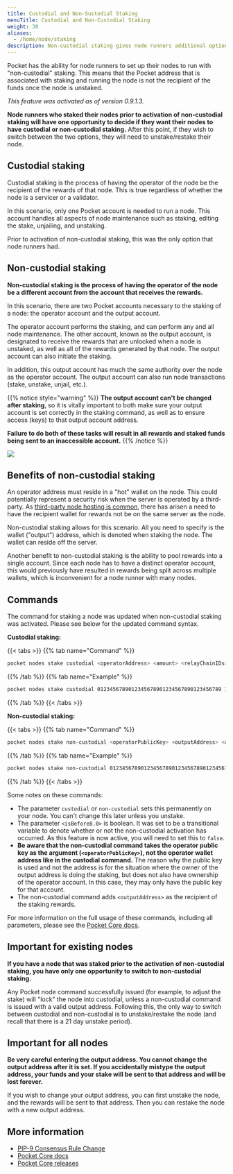 ```yaml
---
title: Custodial and Non-Sustodial Staking
menuTitle: Custodial and Non-Custodial Staking
weight: 30
aliases:
  - /home/node/staking
description: Non-custodial staking gives node runners additional options for managing nodes and rewards.
---
```


Pocket has the ability for node runners to set up their nodes to run with "non-custodial" staking. This means that the Pocket address that is associated with staking and running the node is not the recipient of the funds once the node is unstaked.

*This feature was activated as of version 0.9.1.3.*

**Node runners who staked their nodes prior to activation of non-custodial staking will have one opportunity to decide if they want their nodes to have custodial or non-custodial staking.** After this point, if they wish to switch between the two options, they will need to unstake/restake their node.

## Custodial staking

Custodial staking is the process of having the operator of the node be the recipient of the rewards of that node. This is true regardless of whether the node is a servicer or a validator.

In this scenario, only one Pocket account is needed to run a node. This account handles all aspects of node maintenance such as staking, editing the stake, unjailing, and unstaking.

Prior to activation of non-custodial staking, this was the only option that node runners had.

## Non-custodial staking

**Non-custodial staking is the process of having the operator of the node be a different account from the account that receives the rewards.**

In this scenario, there are two Pocket accounts necessary to the staking of a node: the operator account and the output account.

The operator account performs the staking, and can perform any and all node maintenance. The other account, known as the output account, is designated to receive the rewards that are unlocked when a node is unstaked, as well as all of the rewards generated by that node. The output account can also initiate the staking.

In addition, this output account has much the same authority over the node as the operator account. The output account can also run node transactions (stake, unstake, unjail, etc.).

{{% notice style="warning" %}}
**The output account can't be changed after staking**, so it is vitally important to both make sure your output account is set correctly in the staking command, as well as to ensure access (keys) to that output account address.

**Failure to do both of these tasks will result in all rewards and staked funds being sent to an inaccessible account.**
{{% /notice %}}

![](/images/non-custodial-staking.png)
## Benefits of non-custodial staking

An operator address must reside in a "hot" wallet on the node. This could potentially represent a security risk when the server is operated by a third-party. As [third-party node hosting is common](/node/hosting-services/), there has arisen a need to have the recipient wallet for rewards not be on the same server as the node.

Non-custodial staking allows for this scenario. All you need to specify is the wallet ("output") address, which is denoted when staking the node. The wallet can reside off the server.

Another benefit to non-custodial staking is the ability to pool rewards into a single account. Since each node has to have a distinct operator account, this would previously have resulted in rewards being split across multiple wallets, which is inconvenient for a node runner with many nodes.

## Commands

The command for staking a node was updated when non-custodial staking was activated. Please see below for the updated command syntax.

**Custodial staking:**

{{< tabs >}}
{{% tab name="Command" %}}
```bash
pocket nodes stake custodial <operatorAddress> <amount> <relayChainIDs> <serviceURI> <networkID> <fee> <isBefore8.0>
```
{{% /tab %}}
{{% tab name="Example" %}}
```bash
pocket nodes stake custodial 0123456789012345678901234567890123456789 15100000000 0001,0021 https://pokt.rocks:443 mainnet 10000 false
```
{{% /tab %}}
{{< /tabs >}}


**Non-custodial staking:**

{{< tabs >}}
{{% tab name="Command" %}}
```bash
pocket nodes stake non-custodial <operatorPublicKey> <outputAddress> <amount> <RelayChainIDs> <serviceURI> <networkID> <fee> <isBefore8.0>
```
{{% /tab %}}
{{% tab name="Example" %}}
```bash
pocket nodes stake non-custodial 0123456789012345678901234567890123456789012345678901234567890123 0123456789012345678901234567890123456789 15100000000 0001,0021 https://pokt.rocks:443 mainnet 10000 false
```
{{% /tab %}}
{{< /tabs >}}


Some notes on these commands:

* The parameter `custodial` or `non-custodial` sets this permanently on your node. You can't change this later unless you unstake.
* The parameter `<isBefore8.0>` is boolean. It was set to be a transitional variable to denote whether or not the non-custodial activation has occurred. As this feature is now active, you will need to set this to `false`.
* **Be aware that the non-custodial command takes the operator public key  as the argument (`<operatorPublicKey>`), not the operator wallet address like in the custodial command.** The reason why the public key is used and not the address is for the situation where the owner of the output address is doing the staking, but does not also have ownership of the operator account. In this case, they may only have the public key for that account.
* The non-custodial command adds `<outputAddress>` as the recipient of the staking rewards.

For more information on the full usage of these commands, including all parameters, please see the [Pocket Core docs](https://github.com/pokt-network/pocket-core/blob/staging/doc/specs/cli/node.md).

## Important for existing nodes

**If you have a node that was staked prior to the activation of non-custodial staking, you have only one opportunity to switch to non-custodial staking.**

Any Pocket node command successfully issued (for example, to adjust the stake) will "lock" the node into custodial, unless a non-custodial command is issued with a valid output address. Following this, the only way to switch between custodial and non-custodial is to unstake/restake the node (and recall that there is a 21 day unstake period).

## Important for all nodes

**Be very careful entering the output address. You cannot change the output address after it is set. If you accidentally mistype the output address, your funds and your stake will be sent to that address and will be lost forever.**

If you wish to change your output address, you can first unstake the node, and the rewards will be sent to that address. Then you can restake the node with a new output address.

## More information

* [PIP-9 Consensus Rule Change](https://forum.pokt.network/t/pip-9-consensus-rule-change-rc-0-8-0/1351)
* [Pocket Core docs](https://github.com/pokt-network/pocket-core/blob/staging/doc/specs/cli/node.md)
* [Pocket Core releases](https://github.com/pokt-network/pocket-core/releases)
